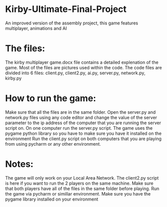 # Kirby-Ultimate-Final-Project
An improved version of the assembly project, this game features multiplayer, animations and AI

# The files:
The kirby multiplayer game.docx file contains a detailed explenation of the game.
Most of the files are pictures used within the code.
The code files are divided into 6 files: client.py, client2.py, ai.py, server.py, network.py, kirby.py

# How to run the game:
Make sure that all the files are in the same folder.
Open the server.py and network.py files using any code editor and change the value of the server parameter to 
the ip address of the computer that you are running the server script on.
On one computer run the server.py script. 
The game uses the pygame python library so you have to make sure you have it installed on the environment
Run the client.py script on both computers that you are playing from using pycharm or any other environment.

# Notes:
The game will only work on your Local Area Network.
The client2.py script is here if you want to run the 2 players on the same machine.
Make sure that both players have all of the files in the same folder before playing.
Run the game via pycharm or simillar environment.
Make sure you have the pygame library installed on your environment
